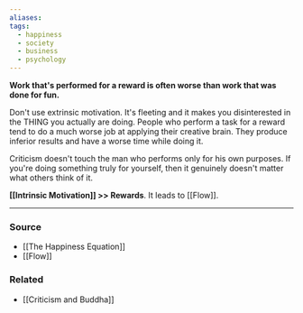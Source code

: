 ```yaml
---
aliases: 
tags:
  - happiness
  - society
  - business
  - psychology
---
```

**Work that's performed for a reward is often worse than work that was done for fun.**

Don't use extrinsic motivation. It's fleeting and it makes you disinterested in the THING you actually are doing. People who perform a task for a reward tend to do a much worse job at applying their creative brain. They produce inferior results and have a worse time while doing it.

Criticism doesn't touch the man who performs only for his own purposes. If you're doing something truly for yourself, then it genuinely doesn't matter what others think of it.

**[[Intrinsic Motivation]] >> Rewards**. It leads to [[Flow]].

---

### Source
- [[The Happiness Equation]]
- [[Flow]]

### Related
- [[Criticism and Buddha]]